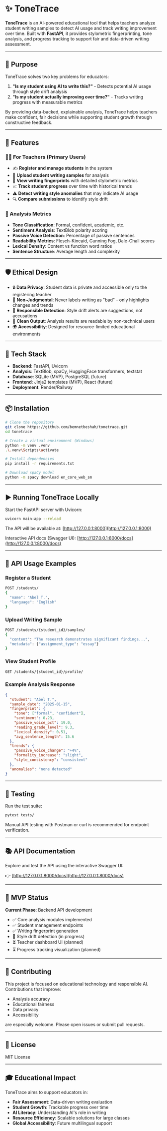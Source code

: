 # ✨ ToneTrace

**ToneTrace** is an AI-powered educational tool that helps teachers analyze student writing samples to detect AI usage and track writing improvement over time. Built with **FastAPI**, it provides stylometric fingerprinting, tone analysis, and progress tracking to support fair and data-driven writing assessment.

---

## 🎯 Purpose

ToneTrace solves two key problems for educators:
1. **"Is my student using AI to write this?"** - Detects potential AI usage through style drift analysis
2. **"Is my student actually improving over time?"** - Tracks writing progress with measurable metrics

By providing data-backed, explainable analysis, ToneTrace helps teachers make confident, fair decisions while supporting student growth through constructive feedback.

---

## 🚀 Features

### 👨‍🏫 For Teachers (Primary Users)
- ✍️ **Register and manage students** in the system
- 📝 **Upload student writing samples** for analysis
- 🧬 **View writing fingerprints** with detailed stylometric metrics
- 📈 **Track student progress** over time with historical trends
- ⚠️ **Detect writing style anomalies** that may indicate AI usage
- 🔍 **Compare submissions** to identify style drift

### 🧬 Analysis Metrics
- **Tone Classification**: Formal, confident, academic, etc.
- **Sentiment Analysis**: TextBlob polarity scoring
- **Passive Voice Detection**: Percentage of passive sentences
- **Readability Metrics**: Flesch-Kincaid, Gunning Fog, Dale-Chall scores
- **Lexical Density**: Content vs function word ratios
- **Sentence Structure**: Average length and complexity

---

## 🛡️ Ethical Design

- 🔒 **Data Privacy**: Student data is private and accessible only to the registering teacher
- 🚫 **Non-Judgmental**: Never labels writing as "bad" - only highlights changes and trends
- 🤖 **Responsible Detection**: Style drift alerts are suggestions, not accusations
- 🧼 **Clean Output**: Analysis results are readable by non-technical users
- 🌍 **Accessibility**: Designed for resource-limited educational environments

---

## 🧱 Tech Stack

- **Backend**: FastAPI, Uvicorn
- **Analysis**: TextBlob, spaCy, HuggingFace transformers, textstat
- **Database**: SQLite (MVP), PostgreSQL (future)
- **Frontend**: Jinja2 templates (MVP), React (future)
- **Deployment**: Render/Railway

---

## 📦 Installation

```bash
# Clone the repository
git clone https://github.com/bemnetbeshah/tonetrace.git
cd tonetrace

# Create a virtual environment (Windows)
python -m venv .venv
.\.venv\Scripts\activate

# Install dependencies
pip install -r requirements.txt

# Download spaCy model
python -m spacy download en_core_web_sm
```

---

## ▶️ Running ToneTrace Locally

Start the FastAPI server with Uvicorn:

```bash
uvicorn main:app --reload
```

The API will be available at: [http://127.0.0.1:8000](http://127.0.0.1:8000)

Interactive API docs (Swagger UI): [http://127.0.0.1:8000/docs](http://127.0.0.1:8000/docs)

---

## 📝 API Usage Examples

### Register a Student
```bash
POST /students/
{
  "name": "Abel T.",
  "language": "English"
}
```

### Upload Writing Sample
```bash
POST /students/{student_id}/samples/
{
  "content": "The research demonstrates significant findings...",
  "metadata": {"assignment_type": "essay"}
}
```

### View Student Profile
```bash
GET /students/{student_id}/profile/
```

### Example Analysis Response
```json
{
  "student": "Abel T.",
  "sample_date": "2025-01-15",
  "fingerprint": {
    "tone": ["formal", "confident"],
    "sentiment": 0.23,
    "passive_voice_pct": 19.0,
    "reading_grade_level": 9.3,
    "lexical_density": 0.51,
    "avg_sentence_length": 15.6
  },
  "trends": {
    "passive_voice_change": "+4%",
    "formality_increase": "slight",
    "style_consistency": "consistent"
  },
  "anomalies": "none detected"
}
```

---

## 🧪 Testing

Run the test suite:
```bash
pytest tests/
```

Manual API testing with Postman or curl is recommended for endpoint verification.

---

## 📚 API Documentation

Explore and test the API using the interactive Swagger UI:

👉 [http://127.0.0.1:8000/docs](http://127.0.0.1:8000/docs)

---

## 🎯 MVP Status

**Current Phase**: Backend API development
- ✅ Core analysis modules implemented
- ✅ Student management endpoints
- ✅ Writing fingerprint generation
- 🔄 Style drift detection (in progress)
- ⏳ Teacher dashboard UI (planned)
- ⏳ Progress tracking visualization (planned)

---

## 🤝 Contributing

This project is focused on educational technology and responsible AI. Contributions that improve:
- Analysis accuracy
- Educational fairness
- Data privacy
- Accessibility

are especially welcome. Please open issues or submit pull requests.

---

## 📄 License

MIT License

---

## 🎓 Educational Impact

ToneTrace aims to support educators in:
- **Fair Assessment**: Data-driven writing evaluation
- **Student Growth**: Trackable progress over time
- **AI Literacy**: Understanding AI's role in writing
- **Resource Efficiency**: Scalable solutions for large classes
- **Global Accessibility**: Future multilingual support
